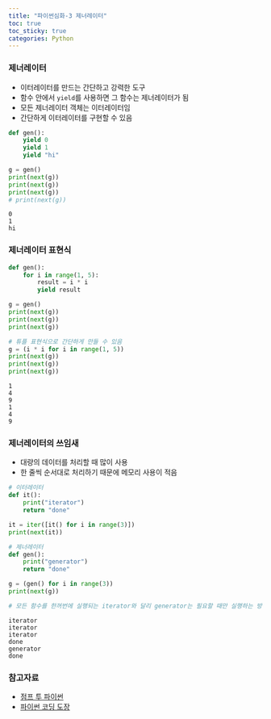 ```yaml
---
title: "파이썬심화-3 제너레이터"
toc: true
toc_sticky: true
categories: Python
---
```


### 제너레이터
* 이터레이터를 만드는 간단하고 강력한 도구
* 함수 안에서 `yield`를 사용하면 그 함수는 제너레이터가 됨
* 모든 제너레이터 객체는 이터레이터임
* 간단하게 이터레이터를 구현할 수 있음


```python
def gen():
    yield 0
    yield 1
    yield "hi"

g = gen()
print(next(g))
print(next(g))
print(next(g))
# print(next(g))
```

    0
    1
    hi
    

### 제너레이터 표현식


```python
def gen():
    for i in range(1, 5):
        result = i * i
        yield result

g = gen()
print(next(g))
print(next(g))
print(next(g))

# 튜플 표현식으로 간단하게 만들 수 있음
g = (i * i for i in range(1, 5))
print(next(g))
print(next(g))
print(next(g))
```

    1
    4
    9
    1
    4
    9
    

### 제너레이터의 쓰임새
* 대량의 데이터를 처리할 때 많이 사용
* 한 줄씩 순서대로 처리하기 때문에 메모리 사용이 적음


```python
# 이터레이터
def it():
    print("iterator")
    return "done"

it = iter([it() for i in range(3)])
print(next(it))

# 제너레이터
def gen():
    print("generator")
    return "done"

g = (gen() for i in range(3))
print(next(g))

# 모든 함수를 한꺼번에 실행되는 iterator와 달리 generator는 필요할 때만 실행하는 방식
```

    iterator
    iterator
    iterator
    done
    generator
    done
    

### 참고자료
* [점프 투 파이썬](https://wikidocs.net/134909)
* [파이썬 코딩 도장](https://dojang.io/mod/page/view.php?id=2406)
